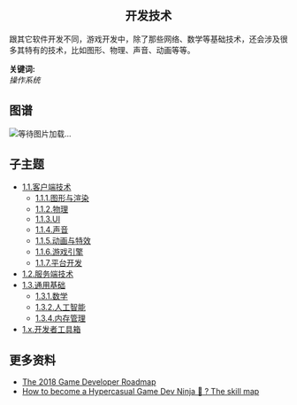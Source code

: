 <h2 align="center">开发技术</h2>
<p>
跟其它软件开发不同，游戏开发中，除了那些网络、数学等基础技术，还会涉及很多其特有的技术，比如图形、物理、声音、动画等等。
</p>

**关键词:**<br/>
*操作系统*

## 图谱
![等待图片加载...](https://github.com/gonglei007/GameDevMind/blob/main/exports/1.开发技术.png?raw=true)

## 子主题
* [1.1.客户端技术](https://github.com/gonglei007/GameDevMind/blob/main/mds/1.1.客户端技术.md)
    * [1.1.1.图形与渲染](https://github.com/gonglei007/GameDevMind/blob/main/mds/1.1.1.图形与渲染.md)
    * [1.1.2.物理](https://github.com/gonglei007/GameDevMind/blob/main/mds/1.1.2.物理.md)
    * [1.1.3.UI](https://github.com/gonglei007/GameDevMind/blob/main/mds/1.1.3.UI.md)
    * [1.1.4.声音](https://github.com/gonglei007/GameDevMind/blob/main/mds/1.1.4.声音.md)
    * [1.1.5.动画与特效](https://github.com/gonglei007/GameDevMind/blob/main/mds/1.1.5.动画与特效.md)
    * [1.1.6.游戏引擎](https://github.com/gonglei007/GameDevMind/blob/main/mds/1.1.6.游戏引擎.md)
    * [1.1.7.平台开发](https://github.com/gonglei007/GameDevMind/blob/main/mds/1.1.7.平台开发.md)
* [1.2.服务端技术](https://github.com/gonglei007/GameDevMind/blob/main/mds/1.2.服务端技术.md)
* [1.3.通用基础](https://github.com/gonglei007/GameDevMind/blob/main/mds/1.3.通用基础.md)
    * [1.3.1.数学](https://github.com/gonglei007/GameDevMind/blob/main/mds/1.3.1.数学.md)
    * [1.3.2.人工智能](https://github.com/gonglei007/GameDevMind/blob/main/mds/1.3.2.人工智能.md)
    * [1.3.4.内存管理](https://github.com/gonglei007/GameDevMind/blob/main/mds/1.3.4.内存管理.md)
* [1.x.开发者工具箱](https://github.com/gonglei007/GameDevMind/blob/main/mds/1.x.开发者工具箱.md)

## 更多资料
* [The 2018 Game Developer Roadmap](https://codeburst.io/the-2018-game-developer-roadmap-e07e45b3c423)
* [How to become a Hypercasual Game Dev Ninja 🤺 ? The skill map](https://medium.com/dual-cat/how-to-become-a-hypercasual-game-dev-ninja-the-skill-map-b8e52103fd7e)